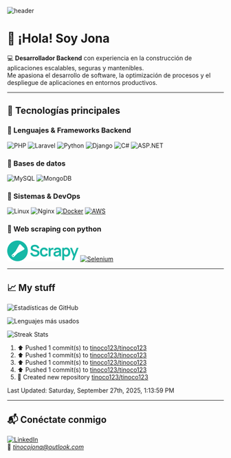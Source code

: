![header](https://capsule-render.vercel.app/api?type=waving&color=0:2C5364,100:0F2027&height=200&section=header&text=Jonathan%20Hernandez%20Tinoco%20%7C%20Backend%20Developer&fontSize=30&fontColor=ffffff&animation=fadeIn&fontAlignY=40)

# 👋 ¡Hola! Soy Jona 

💻 **Desarrollador Backend** con experiencia en la construcción de aplicaciones escalables, seguras y mantenibles.  
Me apasiona el desarrollo de software, la optimización de procesos y el despliegue de aplicaciones en entornos productivos.  

---

## 🚀 Tecnologías principales  

### 🔹 Lenguajes & Frameworks Backend  
![PHP](https://img.shields.io/badge/PHP-777BB4?style=for-the-badge&logo=php&logoColor=white) ![Laravel](https://img.shields.io/badge/Laravel-FF2D20?style=for-the-badge&logo=laravel&logoColor=white) ![Python](https://img.shields.io/badge/Python-3776AB?style=for-the-badge&logo=python&logoColor=white) ![Django](https://img.shields.io/badge/Django-092E20?style=for-the-badge&logo=django&logoColor=white) ![C#](https://img.shields.io/badge/C%23-239120?style=for-the-badge&logo=c-sharp&logoColor=white) ![ASP.NET](https://img.shields.io/badge/ASP.NET-512BD4?style=for-the-badge&logo=dotnet&logoColor=white)  

### 🔹 Bases de datos  
![MySQL](https://img.shields.io/badge/MySQL-005C84?style=for-the-badge&logo=mysql&logoColor=white) ![MongoDB](https://img.shields.io/badge/MongoDB-4EA94B?style=for-the-badge&logo=mongodb&logoColor=white)  

### 🔹 Sistemas & DevOps  
![Linux](https://img.shields.io/badge/Linux-FCC624?style=for-the-badge&logo=linux&logoColor=black) ![Nginx](https://img.shields.io/badge/Nginx-009639?style=for-the-badge&logo=nginx&logoColor=white) [![Docker](https://img.shields.io/badge/docker-%230db7ed.svg?style=for-the-badge&logo=docker&logoColor=white)](https://www.docker.com/)
[![AWS](https://img.shields.io/badge/AWS-%23FF9900.svg?style=for-the-badge&logo=amazon-aws&logoColor=white)](https://aws.amazon.com/)



### 🔹 Web scraping con python
[![Scrapy Logo](https://raw.githubusercontent.com/scrapy/scrapy/master/docs/_static/logo.svg)](https://scrapy.org)
<a href="https://selenium.dev"><img src="https://selenium.dev/images/selenium_logo_square_green.png" width="25" alt="Selenium"/></a>

---

## 📈 My stuff

![Estadísticas de GitHub](https://github-readme-stats.vercel.app/api?username=tinoco123&show_icons=true&theme=tokyonight&hide_border=true&count_private=true)  

![Lenguajes más usados](https://github-readme-stats.vercel.app/api/top-langs/?username=tinoco123&layout=compact&theme=tokyonight&hide_border=true)  

![Streak Stats](https://streak-stats.demolab.com?user=tinoco123&theme=tokyonight&hide_border=true)  

<!--RECENT_ACTIVITY:start-->
1. ⬆️ Pushed 1 commit(s) to [tinoco123/tinoco123](https://github.com/tinoco123/tinoco123)<br>
2. ⬆️ Pushed 1 commit(s) to [tinoco123/tinoco123](https://github.com/tinoco123/tinoco123)<br>
3. ⬆️ Pushed 1 commit(s) to [tinoco123/tinoco123](https://github.com/tinoco123/tinoco123)<br>
4. ⬆️ Pushed 1 commit(s) to [tinoco123/tinoco123](https://github.com/tinoco123/tinoco123)<br>
5. 📔 Created new repository [tinoco123/tinoco123](https://github.com/tinoco123/tinoco123)<br>
<!--RECENT_ACTIVITY:end-->
<!--RECENT_ACTIVITY:last_update-->
Last Updated: Saturday, September 27th, 2025, 1:13:59 PM
<!--RECENT_ACTIVITY:last_update_end-->

---

## 📬 Conéctate conmigo  
[![LinkedIn](https://img.shields.io/badge/LinkedIn-0A66C2?style=for-the-badge&logo=linkedin&logoColor=white)](https://www.linkedin.com/in/jonatinoco/)  
📧 *<tinocojona@outlook.com>*  
